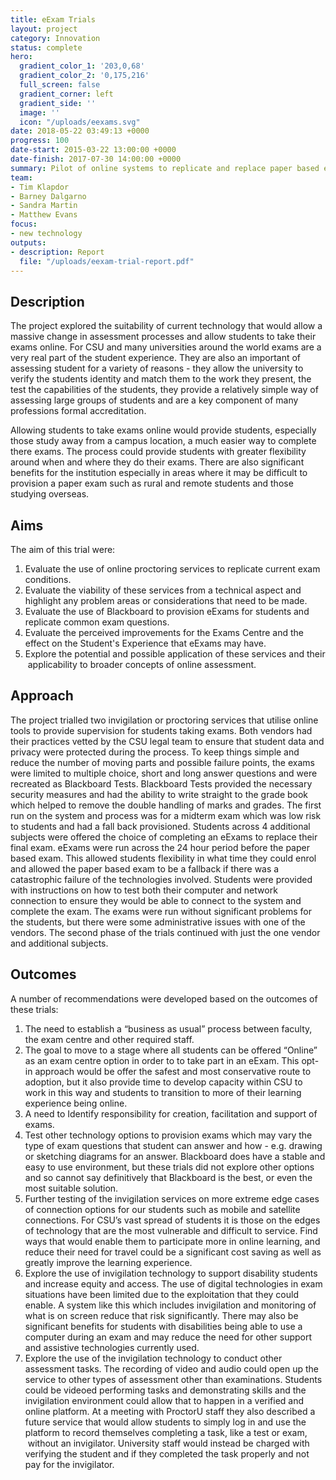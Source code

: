 ```yaml
---
title: eExam Trials
layout: project
category: Innovation
status: complete
hero:
  gradient_color_1: '203,0,68'
  gradient_color_2: '0,175,216'
  full_screen: false
  gradient_corner: left
  gradient_side: ''
  image: ''
  icon: "/uploads/eexams.svg"
date: 2018-05-22 03:49:13 +0000
progress: 100
date-start: 2015-03-22 13:00:00 +0000
date-finish: 2017-07-30 14:00:00 +0000
summary: Pilot of online systems to replicate and replace paper based exams.
team:
- Tim Klapdor
- Barney Dalgarno
- Sandra Martin
- Matthew Evans
focus:
- new technology
outputs:
- description: Report
  file: "/uploads/eexam-trial-report.pdf"
---
```

## **Description**

The project explored the suitability of current technology that would allow a massive change in assessment processes and allow students to take their exams online. For CSU and many universities around the world exams are a very real part of the student experience. They are also an important of assessing student for a variety of reasons - they allow the university to verify the students identity and match them to the work they present, the test the capabilities of the students, they provide a relatively simple way of assessing large groups of students and are a key component of many professions formal accreditation.

Allowing students to take exams online would provide students, especially those study away from a campus location, a much easier way to complete there exams. The process could provide students with greater flexibility around when and where they do their exams. There are also significant benefits for the institution especially in areas where it may be difficult to provision a paper exam such as rural and remote students and those studying overseas.

## **Aims**

The aim of this trial were:

1. Evaluate the use of online proctoring services to replicate current exam conditions.
2. Evaluate the viability of these services from a technical aspect and highlight any problem areas or considerations that need to be made.
3. Evaluate the use of Blackboard to provision eExams for students and replicate common exam questions.
4. Evaluate the perceived improvements for the Exams Centre and the effect on the Student's Experience that eExams may have.
5. Explore the potential and possible application of these services and their  applicability to broader concepts of online assessment.

## **Approach**

The project trialled two invigilation or proctoring services that utilise online tools to provide supervision for students taking exams. Both vendors had their practices vetted by the CSU legal team to ensure that student data and privacy were protected during the process. To keep things simple and reduce the number of moving parts and possible failure points, the exams were limited to multiple choice, short and long answer questions and were recreated as Blackboard Tests. Blackboard Tests provided the necessary security measures and had the ability to write straight to the grade book which helped to remove the double handling of marks and grades. The first run on the system and process was for a midterm exam which was low risk to students and had a fall back provisioned. Students across 4 additional subjects were offered the choice of completing an eExams to replace their final exam. eExams were run across the 24 hour period before the paper based exam. This allowed students flexibility in what time they could enrol and allowed the paper based exam to be a fallback if there was a catastrophic failure of the technologies involved. Students were provided with instructions on how to test both their computer and network connection to ensure they would be able to connect to the system and complete the exam. The exams were run without significant problems for the students, but there were some administrative issues with one of the vendors. The second phase of the trials continued with just the one vendor and additional subjects.  

## **Outcomes**

A number of recommendations were developed based on the outcomes of these trials:

1. The need to establish a “business as usual” process between faculty, the exam centre and other required staff.
2. The goal to move to a stage where all students can be offered “Online” as an exam centre option in order to to take part in an eExam. This opt-in approach would be offer the safest and most conservative route to adoption, but it also provide time to develop capacity within CSU to work in this way and students to transition to more of their learning experience being online.
3. A need to Identify responsibility for creation, facilitation and support of exams.
4. Test other technology options to provision exams which may vary the type of exam questions that student can answer and how - e.g. drawing or sketching diagrams for an answer. Blackboard does have a stable and easy to use environment, but these trials did not explore other options and so cannot say definitively that Blackboard is the best, or even the most suitable solution.
5. Further testing of the invigilation services on more extreme edge cases of connection options for our students such as mobile and satellite connections. For CSU’s vast spread of students it is those on the edges of technology that are the most vulnerable and difficult to service. Find ways that would enable them to participate more in online learning, and reduce their need for travel could be a significant cost saving as well as greatly improve the learning experience.  
6. Explore the use of invigilation technology to support disability students and increase equity and access. The use of digital technologies in exam situations have been limited due to the exploitation that they could enable. A system like this which includes invigilation and monitoring of what is on screen reduce that risk significantly. There may also be significant benefits for students with disabilities being able to use a computer during an exam and may reduce the need for other support and assistive technologies currently used.
7. Explore the use of the invigilation technology to conduct other assessment tasks. The recording of video and audio could open up the service to other types of assessment other than examinations. Students could be videoed performing tasks and demonstrating skills and the invigilation environment could allow that to happen in a verified and online platform. At a meeting with ProctorU staff they also described a future service that would allow students to simply log in and use the platform to record themselves completing a task, like a test or exam,  without an invigilator. University staff would instead be charged with  verifying the student and if they completed the task properly and not pay for the invigilator.
